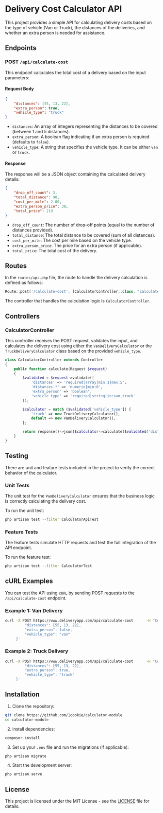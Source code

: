 
# Delivery Cost Calculator API

This project provides a simple API for calculating delivery costs based on the type of vehicle (Van or Truck), the distances of the deliveries, and whether an extra person is needed for assistance.

## Endpoints

### POST `/api/calculate-cost`
This endpoint calculates the total cost of a delivery based on the input parameters:

#### Request Body

```json
{
    "distances": [55, 13, 22],
    "extra_person": true,
    "vehicle_type": "truck"
}
```

- `distances`: An array of integers representing the distances to be covered (between 1 and 5 distances).
- `extra_person`: A boolean flag indicating if an extra person is required (defaults to `false`).
- `vehicle_type`: A string that specifies the vehicle type. It can be either `van` or `truck`.

#### Response

The response will be a JSON object containing the calculated delivery details:

```json
{
    "drop_off_count": 3,
    "total_distance": 90,
    "cost_per_mile": 2.00,
    "extra_person_price": 30,
    "total_price": 210
}
```

- `drop_off_count`: The number of drop-off points (equal to the number of distances provided).
- `total_distance`: The total distance to be covered (sum of all distances).
- `cost_per_mile`: The cost per mile based on the vehicle type.
- `extra_person_price`: The price for an extra person (if applicable).
- `total_price`: The total cost of the delivery.

## Routes

In the `routes/api.php` file, the route to handle the delivery calculation is defined as follows:

```php
Route::post('/calculate-cost', [CalculatorController::class, 'calculate']);
```

The controller that handles the calculation logic is `CalculatorController`.

## Controllers

### CalculatorController

This controller receives the POST request, validates the input, and calculates the delivery cost using either the `VanDeliveryCalculator` or the `TruckDeliveryCalculator` class based on the provided `vehicle_type`.

```php
class CalculatorController extends Controller
{
    public function calculate(Request $request)
    {
        $validated = $request->validate([
            'distances' => 'required|array|min:1|max:5',
            'distances.*' => 'numeric|min:0',
            'extra_person' => 'boolean',
            'vehicle_type' => 'required|string|in:van,truck'
        ]);

        $calculator = match ($validated['vehicle_type']) {
            'truck' => new TruckDeliveryCalculator(),
            default => new VanDeliveryCalculator(),
        };

        return response()->json($calculator->calculate($validated['distances'], $validated['extra_person'] ?? false));
    }
}
```

## Testing

There are unit and feature tests included in the project to verify the correct behavior of the calculator.

### Unit Tests

The unit test for the `VanDeliveryCalculator` ensures that the business logic is correctly calculating the delivery cost.

To run the unit test:

```bash
php artisan test --filter CalculatorApiTest
```

### Feature Tests

The feature tests simulate HTTP requests and test the full integration of the API endpoint.

To run the feature test:

```bash
php artisan test --filter CalculatorTest
```

## cURL Examples

You can test the API using `cURL` by sending POST requests to the `/api/calculate-cost` endpoint.

### Example 1: Van Delivery

```bash
curl -X POST https://www.deliveryapp.com/api/calculate-cost      -H "Content-Type: application/json"      -d '{
         "distances": [55, 13, 22],
         "extra_person": false,
         "vehicle_type": "van"
     }'
```

### Example 2: Truck Delivery

```bash
curl -X POST https://www.deliveryapp.com/api/calculate-cost      -H "Content-Type: application/json"      -d '{
         "distances": [55, 13, 22],
         "extra_person": true,
         "vehicle_type": "truck"
     }'
```

## Installation

1. Clone the repository:

```bash
git clone https://github.com/1cookie/calculator-module
cd calculator-module
```

2. Install dependencies:

```bash
composer install
```

3. Set up your `.env` file and run the migrations (if applicable):

```bash
php artisan migrate
```

4. Start the development server:

```bash
php artisan serve
```

## License

This project is licensed under the MIT License - see the [LICENSE](LICENSE) file for details.
